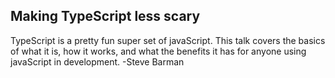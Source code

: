 ## Making TypeScript less scary
TypeScript is a pretty fun super set of javaScript. This talk covers the basics of what it is, how it works, and what the benefits it has for anyone using javaScript in development. -Steve Barman